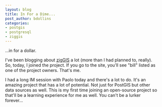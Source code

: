 ```yaml
---
layout: blog
title: In For a Dime...
post_author: bdollins
categories:
- postgis
- postgresql
- ziggis
---
```


...in for a dollar.

I've been blogging about <a href="http://code.google.com/p/ziggis/">zigGIS</a> a lot (more than I had planned to, really). So, today, I joined the project. If you go to the site, you'll see "bill" listed as one of the project owners. That's me.

I had a long IM session with Paolo today and there's a lot to do. It's an amazing project that has a lot of potential. Not just for PostGIS but other data sources as well. This is my first time joining an open-source project so that'll be a learning experience for me as well. You can't be a lurker forever...